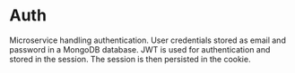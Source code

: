 # Auth

Microservice handling authentication. User credentials stored as email and password in a MongoDB database. JWT is used for authentication and stored in the session. The session is then persisted in the cookie.